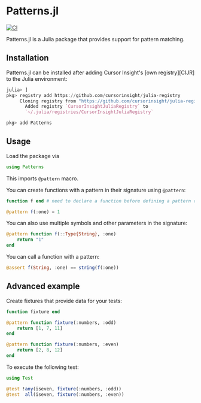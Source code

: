 # Patterns.jl

[![CI](https://github.com/cursorinsight/Patterns.jl/actions/workflows/CI.yml/badge.svg)](https://github.com/cursorinsight/Patterns.jl/actions/workflows/CI.yml)

Patterns.jl is a Julia package that provides support for pattern matching.

## Installation

Patterns.jl can be installed after adding Cursor Insight's [own registry][CIJR]
to the Julia environment:

```julia
julia> ]
pkg> registry add https://github.com/cursorinsight/julia-registry
     Cloning registry from "https://github.com/cursorinsight/julia-registry"
       Added registry `CursorInsightJuliaRegistry` to
       `~/.julia/registries/CursorInsightJuliaRegistry`

pkg> add Patterns
```

## Usage

Load the package via

```julia
using Patterns
```

This imports `@pattern` macro.

You can create functions with a pattern in their signature using `@pattern`:

```julia
function f end # need to declare a function before defining a pattern call

@pattern f(:one) = 1
```

You can also use multiple symbols and other parameters in the signature:

```julia
@pattern function f(::Type{String}, :one)
    return "1"
end
```

You can call a function with a pattern:

```julia
@assert f(String, :one) == string(f(:one))
```

## Advanced example

Create fixtures that provide data for your tests:

```julia
function fixture end

@pattern function fixture(:numbers, :odd)
    return [1, 7, 11]
end

@pattern function fixture(:numbers, :even)
    return [2, 8, 12]
end
```

To execute the following test:

```julia
using Test

@test !any(iseven, fixture(:numbers, :odd))
@test  all(iseven, fixture(:numbers, :even))
```
